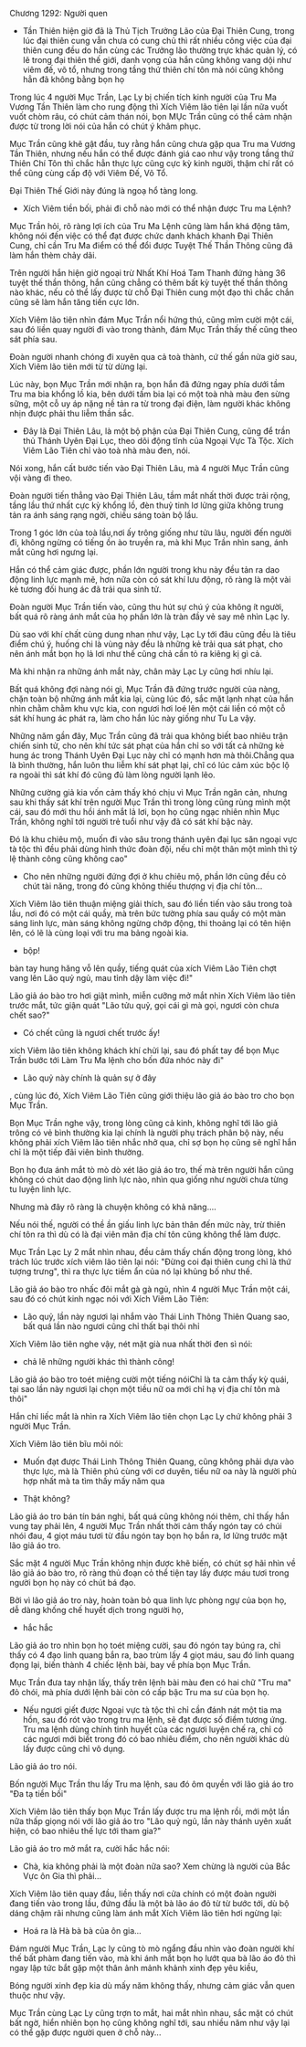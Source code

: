 




Chương 1292: Người quen


- Tần Thiên hiện giờ đã là Thủ Tịch Trưởng Lão của Đại Thiên Cung, trong lúc đại thiên cung vẫn chưa có cung chủ thì rất nhiều công việc của đại thiên cung đều do hắn cùng các Trưởng lão thường trực khác quản lý, có lẽ trong đại thiên thế giới, danh vọng của hắn cũng không vang dội như viêm đế, võ tổ, nhưng trong tầng thứ thiên chí tôn mà nói cũng không hẳn đã không bằng bọn họ

Trong lúc 4 người Mục Trần, Lạc Ly bị chiến tích kinh người của Tru Ma Vương Tần Thiên làm cho rung động thì Xích Viêm lão tiên lại lần nữa vuốt vuốt chòm râu, có chút cảm thán nói, bọn MỤc Trần cũng có thể cảm nhận được từ trong lời nói của hắn có chút ý khâm phục.

Mục Trần cũng khẽ gật đầu, tuy rằng hắn cũng chưa gặp qua Tru ma Vương Tần Thiên, nhưng nếu hắn có thể được đánh giá cao như vậy trong tầng thứ Thiên Chí Tôn thì chắc hẳn thực lực cũng cực kỳ kinh người, thậm chí rất có thể cũng cùng cấp độ với Viêm Đế, Võ Tổ.

Đại Thiên Thế Giới này đúng là ngoạ hổ tàng long.

- Xích Viêm tiền bối, phải đi chỗ nào mới có thể nhận được Tru ma Lệnh?

Mục Trần hỏi, rõ ràng lợi ích của Tru Ma Lệnh cũng làm hắn khá động tâm, không nói đến việc có thể đạt được chức danh khách khanh Đại Thiên Cung, chỉ cần Tru Ma điểm có thể đổi được Tuyệt Thế Thần Thông cũng đã làm hắn thèm chảy dãi.

Trên người hắn hiện giờ ngoại trừ Nhất Khí Hoá Tam Thanh đứng hàng 36 tuyệt thế thần thông, hắn cũng chẳng có thêm bất kỳ tuyệt thế thần thông nào khác, nếu cỏ thể lấy được từ chỗ Đại Thiên cung một đạo thì chắc chắn cũng sẽ làm hắn tăng tiến cực lớn.

Xích Viêm lão tiên nhìn đám Mục Trần nổi hứng thú, cũng mỉm cười một cái, sau đó liền quay người đi vào trong thành, đám Mục Trần thấy thế cũng theo sát phía sau.

Đoàn người nhanh chóng đi xuyên qua cả toà thành, cứ thế gần nửa giờ sau, Xích Viêm lão tiên mới từ từ dừng lại.

Lúc này, bọn Mục Trần mới nhận ra, bọn hắn đã đứng ngay phía dưới tầm Tru ma bia khổng lồ kia, bên dưới tấm bia lại có một toà nhà màu đen sừng sững, một cỗ uy áp nặng nề tản ra từ trong đại điện, làm người khác không nhịn được phải thu liễm thần sắc.

- Đây là Đại Thiên Lâu, là một bộ phận của Đại Thiên Cung, cũng để trần thủ Thánh Uyên Đại Lục, theo dõi động tĩnh của Ngoại Vực Tà Tộc. Xích Viêm Lão Tiên chỉ vào toà nhà màu đen, nói.

Nói xong, hắn cất bước tiến vào Đại Thiên Lâu, mà 4 người Mục Trần cũng vội vàng đi theo.

Đoàn người tiến thẳng vào Đại Thiên Lâu, tầm mắt nhất thời được trải rộng, tầng lầu thứ nhất cực kỳ khổng lồ, đèn thuỷ tinh lơ lửng giữa không trung tản ra ánh sáng rạng ngời, chiếu sáng toàn bộ lầu.

Trong 1 góc lớn của toà lầu,nơi ấy trông giống như tửu lâu, người đến người đi, không ngừng có tiếng ồn ào truyền ra, mà khi Mục Trần nhìn sang, ánh mắt cũng hơi ngưng lại.

Hắn có thể cảm giác được, phần lớn người trong khu này đều tản ra dao động linh lực mạnh mẽ, hơn nữa còn có sát khí lưu động, rõ ràng là một vài kẻ tương đối hung ác đã trải qua sinh tử.

Đoàn người Mục Trần tiến vào, cũng thu hút sự chú ý của không ít người, bất quá rõ ràng ánh mắt của họ phần lớn là tràn đầy vẻ say mê nhìn Lạc ly.

Dù sao với khí chất cùng dung nhan như vậy, Lạc Ly tới đâu cũng đều là tiêu điểm chú ý, huống chi là vùng này đều là những kẻ trải qua sát phạt, cho nên ánh mắt bọn họ lả lơi như thế cũng chả cần tỏ ra kiêng kị gì cả.

Mà khi nhận ra những ánh mắt này, chân mày Lạc Ly cũng hơi nhíu lại.

Bất quá không đợi nàng nói gì, Mục Trần đã đứng trước người của nàng, chặn toàn bộ những ánh mắt kia lại, cùng lúc đó, sắc mặt lạnh nhạt của hắn nhìn chằm chằm khu vực kia, con ngươi hơi loé lên một cái liền có một cỗ sát khí hung ác phát ra, làm cho hắn lúc này giống như Tu La vậy.

Những năm gần đây, Mục Trần cũng đã trải qua không biết bao nhiêu trận chiến sinh tử, cho nên khí tức sát phạt của hắn chỉ so với tất cả những kẻ hung ác trong Thánh Uyên Đại Lục này chỉ có mạnh hơn mà thôi.Chẳng qua là bình thường, hắn luôn thu liễm khí sát phạt lại, chĩ có lúc cảm xúc bộc lộ ra ngoài thì sát khí đó cũng đủ làm lòng người lạnh lẽo.

Những cường giả kia vốn cảm thấy khó chịu vì Mục Trần ngăn cản, nhưng sau khi thấy sát khí trên người Mục Trần thì trong lòng cũng rùng mình một cái, sau đó mới thu hồi ánh mắt lả lơi, bọn họ cũng ngạc nhiên nhìn Mục Trần, không nghĩ tới người trẻ tuổi như vậy đã có sát khí bậc này.

Đó là khu chiêu mộ, muốn đi vào sâu trong thánh uyên đại lục săn ngoại vực tà tộc thì đều phải dùng hình thức đoàn đội, nếu chỉ một thân một mình thì tỷ lệ thành công cũng không cao"

- Cho nên những người đứng đợi ở khu chiêu mộ, phần lớn cũng đều cỏ chút tài năng, trong đó cũng không thiếu thượng vị địa chí tôn...

Xích Viêm lão tiên thuận miệng giải thích, sau đó liền tiến vào sâu trong toà lầu, nơi đó có một cái quầy, mà trên bức tường phía sau quầy có một màn sáng linh lực, màn sáng không ngừng chớp động, thi thoảng lại có tên hiện lên, có lẽ là cùng loại với tru ma bảng ngoài kia.

- bộp!

bàn tay hung hăng vỗ lên quầy, tiếng quát của xích Viêm Lão Tiên chợt vang lên Lão quỷ ngủ, mau tỉnh dậy làm việc đi!"

Lão giả áo bào tro hơi giật mình, miễn cưỡng mở mắt nhìn Xích Viêm lão tiên trước mắt, tức giận quát "Lão tửu quỷ, gọi cái gì mà gọi, ngươi còn chưa chết sao?"

- Có chết cũng là ngươi chết trước ấy!

xích Viêm lão tiên không khách khí chửi lại, sau đó phất tay để bọn Mục Trần bước tới Làm Tru Ma lệnh cho bốn đứa nhóc này đi"

- Lão quỷ này chính là quản sự ở đây

, cùng lúc đó, Xích Viêm Lão Tiên cũng giới thiệu lão giả áo bào tro cho bọn Mục Trần.

Bọn Mục Trần nghe vậy, trong lòng cũng cả kinh, không nghĩ tới lão giả trông có vẻ bình thường kia lại chính là người phụ trách phân bộ này, nếu không phải xích Viêm lão tiên nhắc nhở qua, chỉ sợ bọn họ cũng sẽ nghĩ hắn chỉ là một tiếp đãi viên bình thường.

Bọn họ đưa ánh mắt tò mò dò xét lão giả áo tro, thế mà trên người hắn cũng không có chút dao động linh lực nào, nhìn qua giống như người chưa từng tu luyện linh lực.

Nhưng mà đây rõ ràng là chuyện không có khả năng....

Nếu nói thế, người có thề ần giấu linh lực bản thân đến mức này, trừ thiên chí tôn ra thì dù có là đại viên mãn địa chí tôn cũng không thể làm được.

Mục Trần Lạc Ly 2 mắt nhìn nhau, đều cảm thấy chấn động trong lòng, khó trách lúc trước xích viêm lão tiên lại nói: "Đừng coi đại thiên cung chỉ là thứ tượng trưng", thì ra thực lực tiềm ẩn của nó lại khủng bố như thế.

Lão giả áo bào tro nhấc đôi mắt gà gà ngủ, nhìn 4 người Mục Trần một cái, sau đó có chút kinh ngạc nói với Xích Viêm Lão Tiên:

- Lão quỷ, lần này ngươi lại nhắm vào Thái Linh Thông Thiên Quang sao, bất quá lần nào ngươi cũng chỉ thất bại thôi nhỉ

Xích Viêm lão tiên nghe vậy, nét mặt già nua nhất thời đen sì nói:

- chả lẽ những người khác thì thành công!

Lão giả áo bào tro toét miệng cười một tiếng nóiChỉ là ta cảm thấy kỳ quái, tại sao lần này ngươi lại chọn một tiều nữ oa mới chỉ hạ vị địa chí tôn mà thôi"

Hắn chỉ liếc mắt là nhìn ra Xích Viêm lão tiên chọn Lạc Ly chứ không phải 3 người Mục Trần.

Xích Viêm lão tiên bĩu môi nói:

- Muốn đạt được Thái Linh Thông Thiên Quang, cũng không phải dựa vào thực lực, mà là Thiên phú cùng với cơ duyên, tiểu nữ oa này là người phù hợp nhất mà ta tìm thấy mấy năm qua

- Thật không?

Lão giả áo tro bán tín bán nghi, bất quá cũng không nói thêm, chỉ thấy hắn vung tay phải lên, 4 người Mục Trần nhất thời cảm thấy ngón tay có chúi nhói đau, 4 giọt máu tươi từ đầu ngón tay bọn họ bắn ra, lơ lửng trước mặt lão giả áo tro.

Sắc mặt 4 người Mục Trần không nhịn được khẽ biến, có chút sợ hãi nhìn về lão giả áo bào tro, rõ ràng thủ đoạn cỏ thể tiện tay lấy được máu tươi trong người bọn họ này có chút bá đạo.

Bởi vì lão giả áo tro này, hoàn toàn bỏ qua linh lực phòng ngự của bọn họ, dễ dàng khống chế huyết dịch trong người họ,

- hắc hắc

Lão giả áo tro nhìn bọn họ toét miệng cười, sau đó ngón tay búng ra, chỉ thấy có 4 đạo linh quang bắn ra, bao trùm lấy 4 giọt máu, sau đó linh quang đọng lại, biến thành 4 chiếc lệnh bài, bay về phía bọn Mục Trần.

Mục Trần đưa tay nhận lấy, thấy trên lệnh bài màu đen có hai chữ "Tru ma" đỏ chói, mà phía dưới lệnh bài còn có cấp bậc Tru ma sư của bọn họ.

- Nếu ngươi giết được Ngoại vực tà tộc thì chỉ cần đánh nát một tia ma hồn, sau đó rót vào trong tru ma lệnh, sẽ đạt được số điềm tương ứng. Tru ma lệnh dùng chính tinh huyết của các ngươi luyện chế ra, chỉ có các ngươi mới biết trong đó có bao nhiêu điểm, cho nên người khác dù lấy được cũng chỉ vô dụng.

Lão giả áo tro nói.

Bốn người Mục Trần thu lấy Tru ma lệnh, sau đó ôm quyền với lão giả áo tro "Đa tạ tiền bối"

Xích Viêm lão tiên thấy bọn Mục Trần lấy được tru ma lệnh rồi, mới một lần nữa thấp giọng nói với lão giả áo tro "Lão quỷ ngủ, lần này thánh uyên xuất hiện, có bao nhiêu thế lực tới tham gia?"

Lão giả áo tro mở mắt ra, cười hắc hắc nói:

- Chà, kia không phải là một đoàn nữa sao? Xem chừng là người của Bắc Vực ôn Gia thì phải...

Xích Viêm lão tiên quay đầu, liền thấy nơi cửa chính có một đoàn người đang tiến vào trong lầu, đứng đầu là một bà lão áo đỏ từ từ bước tới, dù bộ dáng chậm rãi nhưng cũng làm ánh mắt Xích Viêm lão tiên hơi ngừng lại:

- Hoá ra là Hà bà bà của ôn gia...

Đám người Mục Trần, Lạc ly cũng tò mò ngẩng đầu nhìn vào đoàn người khí thế bất phàm đang tiến vào, mà khi ánh mắt bọn họ lướt qua bà lão áo đỏ thì ngay lập tức bắt gặp một thân ảnh mảnh khảnh xinh đẹp yêu kiều,

Bóng người xinh đẹp kia dù mấy năm không thấy, nhưng cảm giác vẫn quen thuộc như vậy.

Mục Trần cùng Lạc Ly cũng trợn to mắt, hai mắt nhìn nhau, sắc mặt có chút bất ngờ, hiển nhiên bọn họ cũng không nghĩ tới, sau nhiều năm như vậy lại có thể gặp được người quen ở chỗ này...




